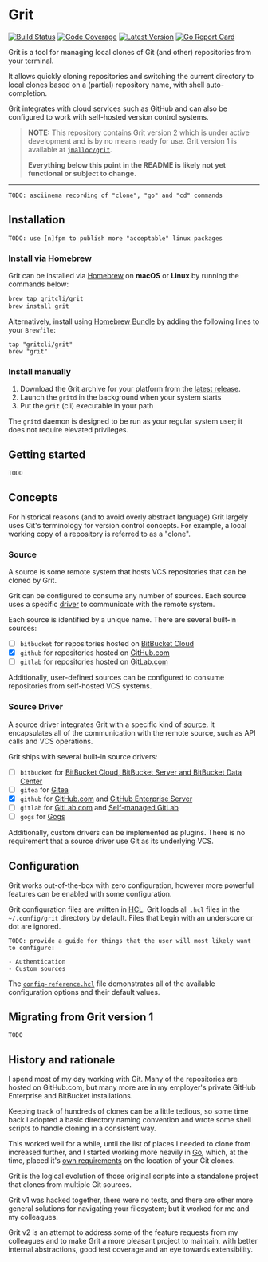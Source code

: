 # Grit

[![Build Status](https://github.com/gritcli/grit/workflows/CI/badge.svg)](https://github.com/gritcli/grit/actions?workflow=CI)
[![Code Coverage](https://img.shields.io/codecov/c/github/gritcli/grit/main.svg)](https://codecov.io/github/gritcli/grit)
[![Latest Version](https://img.shields.io/github/tag/gritcli/grit.svg?label=semver)](https://semver.org)
[![Go Report Card](https://goreportcard.com/badge/github.com/gritcli/grit)](https://goreportcard.com/report/github.com/gritcli/grit)

Grit is a tool for managing local clones of Git (and other) repositories from
your terminal.

It allows quickly cloning repositories and switching the current directory to
local clones based on a (partial) repository name, with shell auto-completion.

Grit integrates with cloud services such as GitHub and can also be configured to
work with self-hosted version control systems.

> **NOTE:** This repository contains Grit version 2 which is under active
> development and is by no means ready for use. Grit version 1 is available at
> [`jmalloc/grit`](https://github.com/jmalloc/grit).
>
> **Everything below this point in the README is likely not yet functional or
> subject to change.**

---

```
TODO: asciinema recording of "clone", "go" and "cd" commands
```

## Installation

```
TODO: use [n]fpm to publish more "acceptable" linux packages
```

### Install via Homebrew

Grit can be installed via [Homebrew](https://brew.sh) on **macOS** or **Linux**
by running the commands below:

```bash
brew tap gritcli/grit
brew install grit
```

Alternatively, install using [Homebrew
Bundle](https://github.com/Homebrew/homebrew-bundle) by adding the following
lines to your `Brewfile`:

```Brewfile
tap "gritcli/grit"
brew "grit"
```

### Install manually

1. Download the Grit archive for your platform from the [latest release](https://github.com/gritcli/grit/releases/latest).
2. Launch the `gritd` in the background when your system starts
3. Put the `grit` (cli) executable in your path

The `gritd` daemon is designed to be run as your regular system user; it does
not require elevated privileges.

## Getting started

```
TODO
```

## Concepts

For historical reasons (and to avoid overly abstract language) Grit largely uses
Git's terminology for version control concepts. For example, a local working
copy of a repository is referred to as a "clone".

### Source

A source is some remote system that hosts VCS repositories that can be cloned by
Grit.

Grit can be configured to consume any number of sources. Each source uses a
specific [driver](#driver) to communicate with the remote system.

Each source is identified by a unique name. There are several built-in sources:

- [ ] `bitbucket` for repositories hosted on [BitBucket Cloud](https://bitbucket.org/product/)
- [x] `github` for repositories hosted on [GitHub.com](https://github.com)
- [ ] `gitlab` for repositories hosted on [GitLab.com](https://gitlab.com/explore)

Additionally, user-defined sources can be configured to consume repositories
from self-hosted VCS systems.

### Source Driver

A source driver integrates Grit with a specific kind of [source](#source). It
encapsulates all of the communication with the remote source, such as API calls
and VCS operations.

Grit ships with several built-in source drivers:

- [ ] `bitbucket` for [BitBucket Cloud, BitBucket Server and BitBucket Data Center](https://bitbucket.org/product/guides/getting-started/overview#bitbucket-software-hosting-options)
- [ ] `gitea` for [Gitea](https://gitea.io)
- [x] `github` for [GitHub.com](https://github.com) and [GitHub Enterprise Server](https://docs.github.com/en/get-started/signing-up-for-github/setting-up-a-trial-of-github-enterprise-server)
- [ ] `gitlab` for [GitLab.com](https://gitlab.com/explore) and [Self-managed GitLab](https://about.gitlab.com/install/)
- [ ] `gogs` for [Gogs](https://gogs.io)

Additionally, custom drivers can be implemented as plugins. There is no
requirement that a source driver use Git as its underlying VCS.

## Configuration

Grit works out-of-the-box with zero configuration, however more powerful
features can be enabled with some configuration.

Grit configuration files are written in
[HCL](https://github.com/hashicorp/hcl#why). Grit loads all `.hcl` files in the
`~/.config/grit` directory by default. Files that begin with an underscore or
dot are ignored.

```
TODO: provide a guide for things that the user will most likely want to configure:

- Authentication
- Custom sources
```

The [`config-reference.hcl`](config-reference.hcl) file demonstrates all of the
available configuration options and their default values.

## Migrating from Grit version 1

```
TODO
```

## History and rationale

I spend most of my day working with Git. Many of the repositories are hosted on
GitHub.com, but many more are in my employer's private GitHub Enterprise and
BitBucket installations.

Keeping track of hundreds of clones can be a little tedious, so some time back
I adopted a basic directory naming convention and wrote some shell scripts to
handle cloning in a consistent way.

This worked well for a while, until the list of places I needed to clone from
increased further, and I started working more heavily in [Go](http://golang.org),
which, at the time, placed it's [own requirements](https://github.com/golang/go/wiki/GOPATH)
on the location of your Git clones.

Grit is the logical evolution of those original scripts into a standalone
project that clones from multiple Git sources.

Grit v1 was hacked together, there were no tests, and there are other more
general solutions for navigating your filesystem; but it worked for me and my
colleagues.

Grit v2 is an attempt to address some of the feature requests from my colleagues
and to make Grit a more pleasant project to maintain, with better internal
abstractions, good test coverage and an eye towards extensibility.

